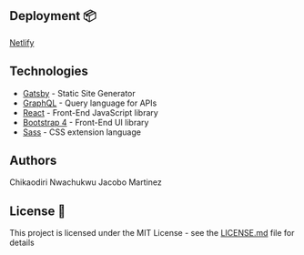 ## Deployment 📦

[Netlify](https://netlify.com)

## Technologies

- [Gatsby](https://www.gatsbyjs.org/) - Static Site Generator
- [GraphQL](https://graphql.org/) - Query language for APIs
- [React](https://es.reactjs.org/) - Front-End JavaScript library
- [Bootstrap 4](https://getbootstrap.com/docs/4.3/getting-started/introduction/) - Front-End UI library
- [Sass](https://sass-lang.com/documentation) - CSS extension language

## Authors

Chikaodiri Nwachukwu
Jacobo Martinez

## License 📄

This project is licensed under the MIT License - see the [LICENSE.md](LICENSE.md) file for details
